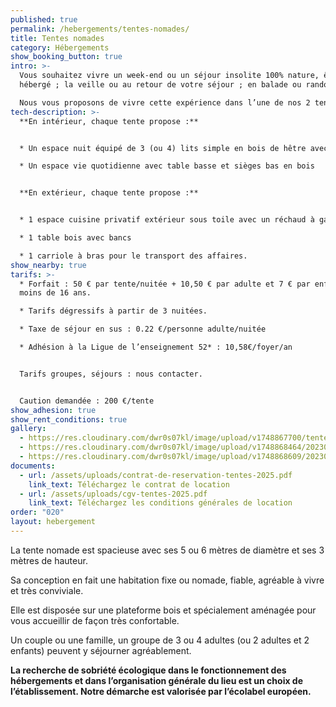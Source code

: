 ```yaml
---
published: true
permalink: /hebergements/tentes-nomades/
title: Tentes nomades
category: Hébergements
show_booking_button: true
intro: >-
  Vous souhaitez vivre un week-end ou un séjour insolite 100% nature, être
  hébergé ; la veille ou au retour de votre séjour ; en balade ou randonnée, …

  Nous vous proposons de vivre cette expérience dans l’une de nos 2 tentes nomades installées dans un vallon de rêve en bordure de la forêt.
tech-description: >-
  **En intérieur, chaque tente propose :** 


  * Un espace nuit équipé de 3 (ou 4) lits simple en bois de hêtre avec matelas, draps, couette et oreiller.

  * Un espace vie quotidienne avec table basse et sièges bas en bois


  **En extérieur, chaque tente propose :** 


  * 1 espace cuisine privatif extérieur sous toile avec un réchaud à gaz 2 feux, vaisselle et ustensiles de cuisine

  * 1 table bois avec bancs

  * 1 carriole à bras pour le transport des affaires.
show_nearby: true
tarifs: >-
  * Forfait : 50 € par tente/nuitée + 10,50 € par adulte et 7 € par enfant de
  moins de 16 ans.

  * Tarifs dégressifs à partir de 3 nuitées.

  * Taxe de séjour en sus : 0.22 €/personne adulte/nuitée

  * Adhésion à la Ligue de l’enseignement 52* : 10,58€/foyer/an


  Tarifs groupes, séjours : nous contacter.


  Caution demandée : 200 €/tente
show_adhesion: true
show_rent_conditions: true
gallery:
  - https://res.cloudinary.com/dwr0s07kl/image/upload/v1748867700/tente-nomade_trqifm.jpg
  - https://res.cloudinary.com/dwr0s07kl/image/upload/v1748868464/20230717_Auberive_CL2_7929_BD_kaku8f.jpg
  - https://res.cloudinary.com/dwr0s07kl/image/upload/v1748868609/20230716_Auberive_CL2_7664_BD_l5ozjs.jpg
documents:
  - url: /assets/uploads/contrat-de-reservation-tentes-2025.pdf
    link_text: Téléchargez le contrat de location
  - url: /assets/uploads/cgv-tentes-2025.pdf
    link_text: Téléchargez les conditions générales de location
order: "020"
layout: hebergement
---
```

La tente nomade est spacieuse avec ses 5 ou 6 mètres de diamètre et ses 3 mètres de hauteur. 

Sa conception en fait une habitation fixe ou nomade, fiable, agréable à vivre et très conviviale.

Elle est disposée sur une plateforme bois et spécialement aménagée pour vous accueillir de façon très confortable. 

Un couple ou une famille, un groupe de 3 ou 4 adultes (ou 2 adultes et 2 enfants) peuvent y séjourner agréablement.

**La recherche de sobriété écologique dans le fonctionnement des hébergements et dans l’organisation générale du lieu est un choix de l’établissement. Notre démarche est valorisée par l’écolabel européen.**
